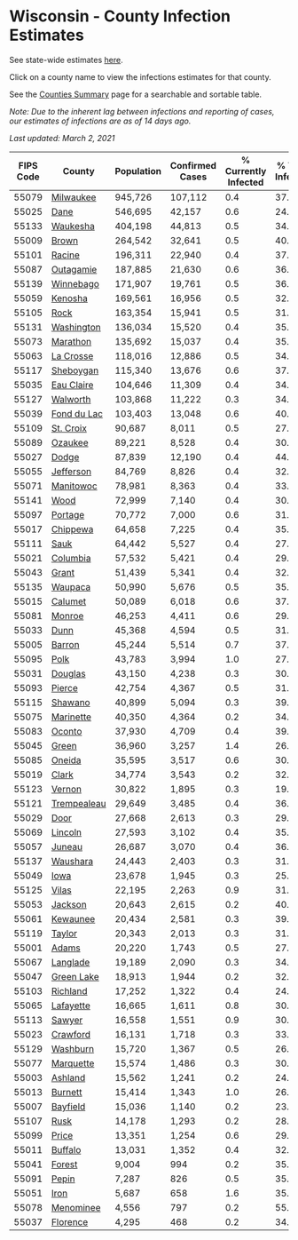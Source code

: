 # Wisconsin - County Infection Estimates

See state-wide estimates [here](/infections/us-wi).

Click on a county name to view the infections estimates for that county.

See the [Counties Summary](/infections/summary-counties) page for a searchable and sortable table.

*Note: Due to the inherent lag between infections and reporting of cases, our estimates of infections are as of 14 days ago.*

*Last updated: March 2, 2021*

|   FIPS Code |                     County |   Population |   Confirmed Cases |   % Currently Infected |   % Total Infected |
|-------------|----------------------------|--------------|-------------------|------------------------|--------------------|
|       55079 |     [Milwaukee](milwaukee) |      945,726 |           107,112 |                    0.4 |               37.0 |
|       55025 |               [Dane](dane) |      546,695 |            42,157 |                    0.6 |               24.3 |
|       55133 |       [Waukesha](waukesha) |      404,198 |            44,813 |                    0.5 |               34.9 |
|       55009 |             [Brown](brown) |      264,542 |            32,641 |                    0.5 |               40.3 |
|       55101 |           [Racine](racine) |      196,311 |            22,940 |                    0.4 |               37.8 |
|       55087 |     [Outagamie](outagamie) |      187,885 |            21,630 |                    0.6 |               36.0 |
|       55139 |     [Winnebago](winnebago) |      171,907 |            19,761 |                    0.5 |               36.4 |
|       55059 |         [Kenosha](kenosha) |      169,561 |            16,956 |                    0.5 |               32.3 |
|       55105 |               [Rock](rock) |      163,354 |            15,941 |                    0.5 |               31.0 |
|       55131 |   [Washington](washington) |      136,034 |            15,520 |                    0.4 |               35.9 |
|       55073 |       [Marathon](marathon) |      135,692 |            15,037 |                    0.4 |               35.0 |
|       55063 |     [La Crosse](la-crosse) |      118,016 |            12,886 |                    0.5 |               34.1 |
|       55117 |     [Sheboygan](sheboygan) |      115,340 |            13,676 |                    0.6 |               37.4 |
|       55035 |   [Eau Claire](eau-claire) |      104,646 |            11,309 |                    0.4 |               34.0 |
|       55127 |       [Walworth](walworth) |      103,868 |            11,222 |                    0.3 |               34.3 |
|       55039 | [Fond du Lac](fond-du-lac) |      103,403 |            13,048 |                    0.6 |               40.0 |
|       55109 |     [St. Croix](st.-croix) |       90,687 |             8,011 |                    0.5 |               27.4 |
|       55089 |         [Ozaukee](ozaukee) |       89,221 |             8,528 |                    0.4 |               30.3 |
|       55027 |             [Dodge](dodge) |       87,839 |            12,190 |                    0.4 |               44.1 |
|       55055 |     [Jefferson](jefferson) |       84,769 |             8,826 |                    0.4 |               32.6 |
|       55071 |     [Manitowoc](manitowoc) |       78,981 |             8,363 |                    0.4 |               33.2 |
|       55141 |               [Wood](wood) |       72,999 |             7,140 |                    0.4 |               30.5 |
|       55097 |         [Portage](portage) |       70,772 |             7,000 |                    0.6 |               31.0 |
|       55017 |       [Chippewa](chippewa) |       64,658 |             7,225 |                    0.4 |               35.1 |
|       55111 |               [Sauk](sauk) |       64,442 |             5,527 |                    0.4 |               27.1 |
|       55021 |       [Columbia](columbia) |       57,532 |             5,421 |                    0.4 |               29.7 |
|       55043 |             [Grant](grant) |       51,439 |             5,341 |                    0.4 |               32.8 |
|       55135 |         [Waupaca](waupaca) |       50,990 |             5,676 |                    0.5 |               35.1 |
|       55015 |         [Calumet](calumet) |       50,089 |             6,018 |                    0.6 |               37.8 |
|       55081 |           [Monroe](monroe) |       46,253 |             4,411 |                    0.6 |               29.6 |
|       55033 |               [Dunn](dunn) |       45,368 |             4,594 |                    0.5 |               31.5 |
|       55005 |           [Barron](barron) |       45,244 |             5,514 |                    0.7 |               37.9 |
|       55095 |               [Polk](polk) |       43,783 |             3,994 |                    1.0 |               27.9 |
|       55031 |         [Douglas](douglas) |       43,150 |             4,238 |                    0.3 |               30.4 |
|       55093 |           [Pierce](pierce) |       42,754 |             4,367 |                    0.5 |               31.8 |
|       55115 |         [Shawano](shawano) |       40,899 |             5,094 |                    0.3 |               39.6 |
|       55075 |     [Marinette](marinette) |       40,350 |             4,364 |                    0.2 |               34.3 |
|       55083 |           [Oconto](oconto) |       37,930 |             4,709 |                    0.4 |               39.3 |
|       55045 |             [Green](green) |       36,960 |             3,257 |                    1.4 |               26.9 |
|       55085 |           [Oneida](oneida) |       35,595 |             3,517 |                    0.6 |               30.8 |
|       55019 |             [Clark](clark) |       34,774 |             3,543 |                    0.2 |               32.2 |
|       55123 |           [Vernon](vernon) |       30,822 |             1,895 |                    0.3 |               19.1 |
|       55121 | [Trempealeau](trempealeau) |       29,649 |             3,485 |                    0.4 |               36.9 |
|       55029 |               [Door](door) |       27,668 |             2,613 |                    0.3 |               29.9 |
|       55069 |         [Lincoln](lincoln) |       27,593 |             3,102 |                    0.4 |               35.2 |
|       55057 |           [Juneau](juneau) |       26,687 |             3,070 |                    0.4 |               36.1 |
|       55137 |       [Waushara](waushara) |       24,443 |             2,403 |                    0.3 |               31.2 |
|       55049 |               [Iowa](iowa) |       23,678 |             1,945 |                    0.3 |               25.9 |
|       55125 |             [Vilas](vilas) |       22,195 |             2,263 |                    0.9 |               31.2 |
|       55053 |         [Jackson](jackson) |       20,643 |             2,615 |                    0.2 |               40.2 |
|       55061 |       [Kewaunee](kewaunee) |       20,434 |             2,581 |                    0.3 |               39.9 |
|       55119 |           [Taylor](taylor) |       20,343 |             2,013 |                    0.3 |               31.0 |
|       55001 |             [Adams](adams) |       20,220 |             1,743 |                    0.5 |               27.0 |
|       55067 |       [Langlade](langlade) |       19,189 |             2,090 |                    0.3 |               34.7 |
|       55047 |   [Green Lake](green-lake) |       18,913 |             1,944 |                    0.2 |               32.7 |
|       55103 |       [Richland](richland) |       17,252 |             1,322 |                    0.4 |               24.2 |
|       55065 |     [Lafayette](lafayette) |       16,665 |             1,611 |                    0.8 |               30.3 |
|       55113 |           [Sawyer](sawyer) |       16,558 |             1,551 |                    0.9 |               30.0 |
|       55023 |       [Crawford](crawford) |       16,131 |             1,718 |                    0.3 |               33.8 |
|       55129 |       [Washburn](washburn) |       15,720 |             1,367 |                    0.5 |               26.8 |
|       55077 |     [Marquette](marquette) |       15,574 |             1,486 |                    0.3 |               30.3 |
|       55003 |         [Ashland](ashland) |       15,562 |             1,241 |                    0.2 |               24.9 |
|       55013 |         [Burnett](burnett) |       15,414 |             1,343 |                    1.0 |               26.8 |
|       55007 |       [Bayfield](bayfield) |       15,036 |             1,140 |                    0.2 |               23.7 |
|       55107 |               [Rusk](rusk) |       14,178 |             1,293 |                    0.2 |               28.8 |
|       55099 |             [Price](price) |       13,351 |             1,254 |                    0.6 |               29.2 |
|       55011 |         [Buffalo](buffalo) |       13,031 |             1,352 |                    0.4 |               32.2 |
|       55041 |           [Forest](forest) |        9,004 |               994 |                    0.2 |               35.3 |
|       55091 |             [Pepin](pepin) |        7,287 |               826 |                    0.5 |               35.3 |
|       55051 |               [Iron](iron) |        5,687 |               658 |                    1.6 |               35.8 |
|       55078 |     [Menominee](menominee) |        4,556 |               797 |                    0.2 |               55.7 |
|       55037 |       [Florence](florence) |        4,295 |               468 |                    0.2 |               34.9 |